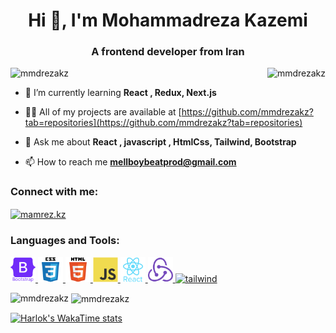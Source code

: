 <h1 align="center">Hi 👋, I'm Mohammadreza Kazemi</h1>
<h3 align="center">A frontend developer from Iran</h3>
<img align="right" src="https://camo.githubusercontent.com/7209f07eca65e9c6dd791bc2b141b42c4d0aede1c3237242ee68dfde4a68fd74/68747470733a2f2f692e67696665722e636f6d2f334179592e676966" alt="mmdrezakz" />
<p align="left" display="flex"> <img src="https://komarev.com/ghpvc/?username=mmdrezakz&label=Profile%20views&color=0e75b6&style=flat" alt="mmdrezakz" /> </p>

- 🌱 I’m currently learning **React , Redux, Next.js**

- 👨‍💻 All of my projects are available at [https://github.com/mmdrezakz?tab=repositories](https://github.com/mmdrezakz?tab=repositories)

- 💬 Ask me about **React , javascript , HtmlCss, Tailwind, Bootstrap**

- 📫 How to reach me **mellboybeatprod@gmail.com**

<h3 align="left">Connect with me:</h3>
<p align="left">
<a href="https://instagram.com/mamrez.kz" target="blank"><img align="center" src="https://raw.githubusercontent.com/rahuldkjain/github-profile-readme-generator/master/src/images/icons/Social/instagram.svg" alt="mamrez.kz" height="30" width="40" /></a>
</p>

<h3 align="left">Languages and Tools:</h3>
<p align="left"> <a href="https://getbootstrap.com" target="_blank" rel="noreferrer"> <img src="https://raw.githubusercontent.com/devicons/devicon/master/icons/bootstrap/bootstrap-plain-wordmark.svg" alt="bootstrap" width="40" height="40"/> </a> <a href="https://www.w3schools.com/css/" target="_blank" rel="noreferrer"> <img src="https://raw.githubusercontent.com/devicons/devicon/master/icons/css3/css3-original-wordmark.svg" alt="css3" width="40" height="40"/> </a> <a href="https://www.w3.org/html/" target="_blank" rel="noreferrer"> <img src="https://raw.githubusercontent.com/devicons/devicon/master/icons/html5/html5-original-wordmark.svg" alt="html5" width="40" height="40"/> </a> <a href="https://developer.mozilla.org/en-US/docs/Web/JavaScript" target="_blank" rel="noreferrer"> <img src="https://raw.githubusercontent.com/devicons/devicon/master/icons/javascript/javascript-original.svg" alt="javascript" width="40" height="40"/> </a> <a href="https://reactjs.org/" target="_blank" rel="noreferrer"> <img src="https://raw.githubusercontent.com/devicons/devicon/master/icons/react/react-original-wordmark.svg" alt="react" width="40" height="40"/> </a> <a href="https://redux.js.org" target="_blank" rel="noreferrer"> <img src="https://raw.githubusercontent.com/devicons/devicon/master/icons/redux/redux-original.svg" alt="redux" width="40" height="40"/> </a> <a href="https://tailwindcss.com/" target="_blank" rel="noreferrer"> <img src="https://www.vectorlogo.zone/logos/tailwindcss/tailwindcss-icon.svg" alt="tailwind" width="40" height="40"/> </a> </p>

<p><img align="left" src="https://github-readme-stats.vercel.app/api/top-langs?username=mmdrezakz&show_icons=true&locale=en&layout=compact" alt="mmdrezakz" /></p>

<p>&nbsp;<img align="center" src="https://github-readme-stats.vercel.app/api?username=mmdrezakz&show_icons=true&locale=en" alt="mmdrezakz" /></p>

[![Harlok's WakaTime stats](https://github-readme-stats.vercel.app/api/wakatime?username=mmdrezakz&show_icons=true&locale=en)](https://github.com/anuraghazra/github-readme-stats)
